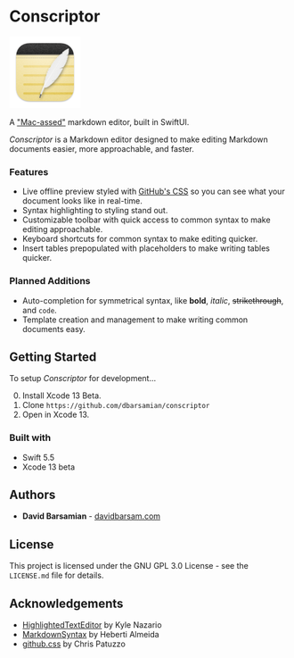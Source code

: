 # Conscriptor

![Conscriptor icon logo](https://raw.githubusercontent.com/dbarsamian/conscriptor/main/Conscriptor/Assets.xcassets/AppIcon.appiconset/icon_128x128.png)

A ["Mac-assed"](https://daringfireball.net/linked/2020/03/20/mac-assed-mac-apps) markdown editor, built in SwiftUI.

*Conscriptor* is a Markdown editor designed to make editing Markdown documents easier, more approachable, and faster.

### Features

- Live offline preview styled with [GitHub's CSS](https://github.com/sindresorhus/github-markdown-css) so you can see what your document looks like in real-time.
- Syntax highlighting to styling stand out.
- Customizable toolbar with quick access to common syntax to make editing approachable.
- Keyboard shortcuts for common syntax to make editing quicker.
- Insert tables prepopulated with placeholders to make writing tables quicker.

### Planned Additions

- Auto-completion for symmetrical syntax, like **bold**, *italic*, ~~strikethrough~~, and `code`.
- Template creation and management to make writing common documents easy.

## Getting Started

To setup *Conscriptor* for development...

0. Install Xcode 13 Beta.
1. Clone `https://github.com/dbarsamian/conscriptor`
2. Open in Xcode 13.

### Built with

- Swift 5.5
- Xcode 13 beta

## Authors

- **David Barsamian** - [davidbarsam.com](https://davidbarsam.com)

## License

This project is licensed under the GNU GPL 3.0 License - see the `LICENSE.md` file for details.

## Acknowledgements

- [HighlightedTextEditor](https://github.com/kyle-n/HighlightedTextEditor) by Kyle Nazario
- [MarkdownSyntax](https://github.com/hebertialmeida/MarkdownSyntax) by Heberti Almeida
- [github.css](https://gist.github.com/tuzz/3331384) by Chris Patuzzo